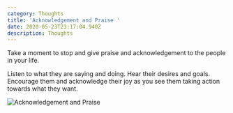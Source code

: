 ```yaml
---
category: Thoughts
title: 'Acknowledgement and Praise '
date: 2020-05-23T23:17:04.940Z
description: Thoughts
---
```

Take a moment to stop and give praise and acknowledgement to the people in your life. 

Listen to what they are saying and doing. Hear their desires and goals. Encourage them and acknowledge their joy as you see them taking action towards what they want.

![Acknowledgement and Praise ](/img/acknowledgement.jpg "Acknowledgement and Praise ")